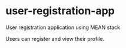 # user-registration-app
User registration application using MEAN stack

Users can register and view their profile.
